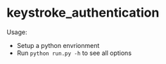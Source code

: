 # keystroke_authentication

Usage: 

* Setup a python envrionment
* Run `python run.py -h` to see all options
